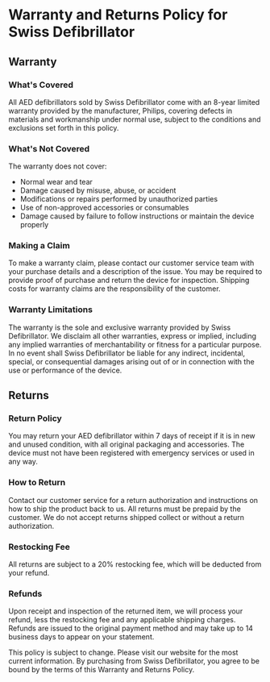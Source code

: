 # Warranty and Returns Policy for Swiss Defibrillator

## Warranty

### What's Covered

All AED defibrillators sold by Swiss Defibrillator come with an 8-year limited warranty provided by the manufacturer, Philips, covering defects in materials and workmanship under normal use, subject to the conditions and exclusions set forth in this policy.

### What's Not Covered

The warranty does not cover:

- Normal wear and tear
- Damage caused by misuse, abuse, or accident
- Modifications or repairs performed by unauthorized parties
- Use of non-approved accessories or consumables
- Damage caused by failure to follow instructions or maintain the device properly

### Making a Claim

To make a warranty claim, please contact our customer service team with your purchase details and a description of the issue. You may be required to provide proof of purchase and return the device for inspection. Shipping costs for warranty claims are the responsibility of the customer.

### Warranty Limitations

The warranty is the sole and exclusive warranty provided by Swiss Defibrillator. We disclaim all other warranties, express or implied, including any implied warranties of merchantability or fitness for a particular purpose. In no event shall Swiss Defibrillator be liable for any indirect, incidental, special, or consequential damages arising out of or in connection with the use or performance of the device.

## Returns

### Return Policy

You may return your AED defibrillator within 7 days of receipt if it is in new and unused condition, with all original packaging and accessories. The device must not have been registered with emergency services or used in any way.

### How to Return

Contact our customer service for a return authorization and instructions on how to ship the product back to us. All returns must be prepaid by the customer. We do not accept returns shipped collect or without a return authorization.

### Restocking Fee

All returns are subject to a 20% restocking fee, which will be deducted from your refund.

### Refunds

Upon receipt and inspection of the returned item, we will process your refund, less the restocking fee and any applicable shipping charges. Refunds are issued to the original payment method and may take up to 14 business days to appear on your statement.

This policy is subject to change. Please visit our website for the most current information. By purchasing from Swiss Defibrillator, you agree to be bound by the terms of this Warranty and Returns Policy.

